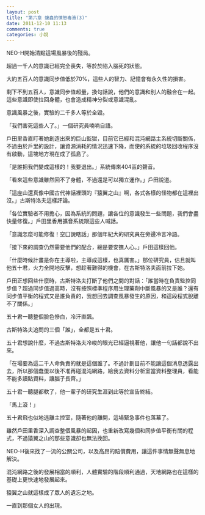 ```yaml
---
layout: post
title: "第六章 蝮蟲的憤怒毒液(3)"
date: 2011-12-10 11:13
comments: true
categories: 小說
---
```

NEO-H開始清點這場風暴後的殘局。

超過一千人的意識已經完全喪失，等於於陷入腦死的狀態。

大約五百人的意識同步值低於70%，這些人的智力、記憶會有永久性的損害。

剩下不到五百人，意識同步值超量，換句話說，他們的意識和別人的融合在一起。這些意識即使拉回身體，也會造成精神分裂或意識混亂。

意識風暴之後，實驗的二千多人等於全毀。

「我們害死這些人了。」一個研究員喃喃自語。

戶田里香直盯著她創造出來的巨山監獄，目前它已經和混沌網路主系統切斷關係，不過由於戶里的設計，讓資源消耗的情況迅速下降，而使的系統的垃圾回收程序沒有啟動，這塊地方現在成了孤島了。

「是誰把我們變成這樣的！我要退出。」系統傳來404區的聲音。

「看來這些意識雖然回不了身體，不過還是可以獨立運作。」戶田說道。

「這座山還真像中國古代神話裡頭的『猿翼之山』啊，各式各樣的怪物都在這裡出沒。」古斯特洛夫這樣評論。

「各位實驗者不用擔心，因為系統的問題，讓各位的意識發生一些問題，我們會盡快量修復。」戶田里香用擴音系統跟這些人喊話。

「意識怎麼可能修復！空囗說瞎話」那個年紀大的研究員在旁邊冷言冷語。

「接下來的調查仍然需要他們的配合，總是要安撫人心。」戶田這樣回他。

「什麼時候計畫是你在主導啦，主導成這樣，也真厲害。」那位研究員，估且就叫他五十君，火力全開地反擊，想趁著難得的機會，在古斯特洛夫面前拉下她。

戶田正想回些什麼時，古斯特洛夫打斷了他們之間的對話：「誰當時在負責監控同步值？超過同步值過高時，沒有按照標準程序用生理藥劑中斷風暴的又是誰？還有同步值平衡的程式又是誰負責的，我想回去調查風暴發生的原因，和這段程式脫離不了關係。」

五十君一聽整個臉色慘白，冷汗直飆。

古斯特洛夫追問的三個「誰」，全都是五十君。

五十君想說什麼，不過古斯特洛夫冷峻的眼光已經逼視著他，讓他一句話都說不出來。

「在場要為這二千人命負責的就是這個誰了。不過計劃目前不能讓這個消息透露出去，所以那個蠢蛋以後不准再碰混沌網路，給我去資料分析室當資料整理員，看能不能多讀點資料，讓腦子長齊。」

五十君一聽腿都軟了，他一輩子的研究生涯到此等於宣告終結。

「馬上滾！」

五十君飛也似地逃離主控室，隨著他的離開，這場緊急事件也落幕了。

雖然戶田里香深入調查整個風暴的起因，也重新改寫幾個和同步值平衡有關的程式，不過猿翼之山的那些意識卻也無法挽回。

NEO-H後來找了一流的公關公司，以及高昂的賠償費用，讓這件事情無聲無息地解決。

混沌網路之後的發展相當的順利，人體實驗的階段順利通過，天地網路也在這樣的基礎上更快速地發展起來。

猿翼之山就這樣成了眾人的遺忘之地。

一直到那個女人的出現。






